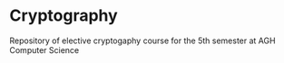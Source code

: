 # Cryptography
Repository of elective cryptogaphy course for the 5th semester at AGH Computer Science
